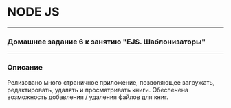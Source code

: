 # NODE JS
***
### Домашнее задание 6 к занятию "EJS. Шаблонизаторы"
***
### Описание
Релизовано много страничное приложение, позволяющее загружать, редактировать, удалять и просматривать книги. 
Обеспечена возможность добавления / удаления файлов для книг.
 